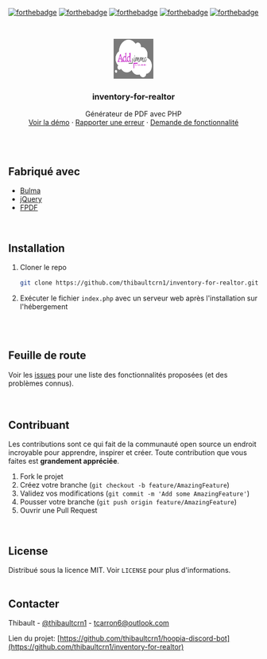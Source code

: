 [![forthebadge](https://forthebadge.com/images/badges/made-with-javascript.svg)](https://www.javascript.com/)
[![forthebadge](https://forthebadge.com/images/badges/uses-css.svg)](https://github.com/)
[![forthebadge](https://forthebadge.com/images/badges/uses-html.svg)](https://github.com/)
[![forthebadge](https://forthebadge.com/images/badges/uses-git.svg)](https://github.com/)
[![forthebadge](https://forthebadge.com/images/badges/check-it-out.svg)](https://blastbot.aralium.fr/)



<!-- PROJECT LOGO -->
<br />
<p align="center">
  <a href="https://github.com/thibaultcrn1/inventory-for-realtor">
    <img src="img/logo_web.png" alt="Logo AddImmo" width="80" height="80">
  </a>

  <h3 align="center">inventory-for-realtor</h3>

  <p align="center">
    Générateur de PDF avec PHP
    <br />
    <a href="https://github.com/thibaultcrn1/inventory-for-realtor">Voir la démo</a>
    ·
    <a href="https://github.com/thibaultcrn1/inventory-for-realtor/issues">Rapporter une erreur</a>
    ·
    <a href="https://github.com/thibaultcrn1/inventory-for-realtor/issues">Demande de fonctionnalité</a>
  </p>
</p>
<br />
<br />

## Fabriqué avec
<!-- MADE WITH-->
* [Bulma](https://bulma.io/)
* [jQuery](https://jquery.com/)
* [FPDF](http://www.fpdf.org/)
<br />

## Installation

1. Cloner le repo
   ```sh
   git clone https://github.com/thibaultcrn1/inventory-for-realtor.git
   ```
2. Exécuter le fichier `index.php` avec un serveur web après l'installation sur l'hébergement
   
<br />
<br />

<!-- ROADMAP -->
## Feuille de route

Voir les [issues](https://github.com/thibaultcrn1/inventory-for-realtor/issues) pour une liste des fonctionnalités proposées (et des problèmes connus).
<br />
<br />
<br />

<!-- CONTRIBUTING -->
## Contribuant

Les contributions sont ce qui fait de la communauté open source un endroit incroyable pour apprendre, inspirer et créer. Toute contribution que vous faites est **grandement appréciée**.

1. Fork le projet
2. Créez votre branche (`git checkout -b feature/AmazingFeature`)
3. Validez vos modifications (`git commit -m 'Add some AmazingFeature'`)
4. Pousser votre branche (`git push origin feature/AmazingFeature`)
5. Ouvrir une Pull Request
<br />

<!-- LICENSE -->
## License

Distribué sous la licence MIT. Voir `LICENSE` pour plus d'informations.
<br />
<br />

<!-- CONTACT -->
## Contacter

Thibault - [@thibaultcrn1](https://github.com/thibaultcrn1) - tcarron6@outlook.com

Lien du projet: [https://github.com/thibaultcrn1/hoopia-discord-bot](https://github.com/thibaultcrn1/inventory-for-realtor)
